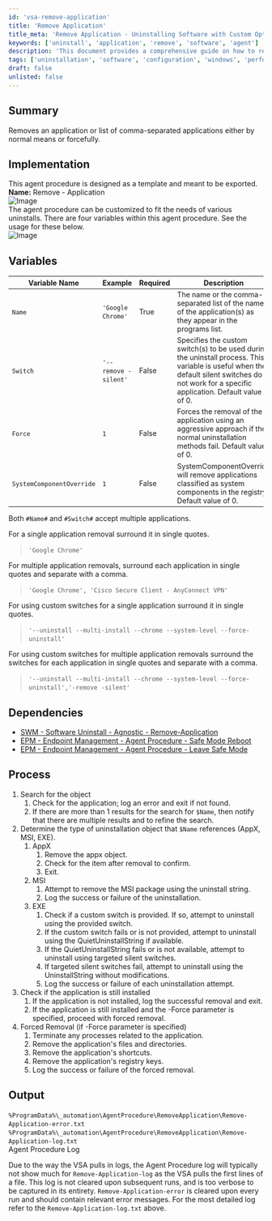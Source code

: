 ```yaml
---
id: 'vsa-remove-application'
title: 'Remove Application'
title_meta: 'Remove Application - Uninstalling Software with Custom Options'
keywords: ['uninstall', 'application', 'remove', 'software', 'agent']
description: 'This document provides a comprehensive guide on how to remove applications using an agent procedure that allows for normal and forceful uninstallation methods. It includes details on variables, dependencies, and the process for executing the removal of applications, ensuring a customizable approach for various uninstall scenarios.'
tags: ['uninstallation', 'software', 'configuration', 'windows', 'performance']
draft: false
unlisted: false
---
```

## Summary

Removes an application or list of comma-separated applications either by normal means or forcefully.

## Implementation

This agent procedure is designed as a template and meant to be exported.  
**Name:** Remove - Application  
![Image](..\..\..\static\img\Remove---Application\image_1.png)  
The agent procedure can be customized to fit the needs of various uninstalls. There are four variables within this agent procedure. See the usage for these below.  
![Image](..\..\..\static\img\Remove---Application\image_2.png)

## Variables

| Variable Name                | Example                                   | Required | Description                                                                                               |
|------------------------------|-------------------------------------------|----------|-----------------------------------------------------------------------------------------------------------|
| `Name`                       | `'Google Chrome'`                         | True     | The name or the comma-separated list of the name of the application(s) as they appear in the programs list. |
| `Switch`                     | `'--remove -silent'`                     | False    | Specifies the custom switch(s) to be used during the uninstall process. This variable is useful when the default silent switches do not work for a specific application. Default value of 0. |
| `Force`                      | `1`                                       | False    | Forces the removal of the application using an aggressive approach if the normal uninstallation methods fail. Default value of 0. |
| `SystemComponentOverride`    | `1`                                       | False    | SystemComponentOverride will remove applications classified as system components in the registry. Default value of 0. |

Both `#Name#` and `#Switch#` accept multiple applications.

For a single application removal surround it in single quotes.

> `'Google Chrome'`

For multiple application removals, surround each application in single quotes and separate with a comma.

> `'Google Chrome', 'Cisco Secure Client - AnyConnect VPN'`

For using custom switches for a single application surround it in single quotes.

> `'--uninstall --multi-install --chrome --system-level --force-uninstall'`

For using custom switches for multiple application removals surround the switches for each application in single quotes and separate with a comma.

> `'--uninstall --multi-install --chrome --system-level --force-uninstall','-remove -silent'`

## Dependencies

- [SWM - Software Uninstall - Agnostic - Remove-Application](https://proval.itglue.com/5078775/docs/10677467)
- [EPM - Endpoint Management - Agent Procedure - Safe Mode Reboot](https://proval.itglue.com/DOC-5078775-11260329)
- [EPM - Endpoint Management - Agent Procedure - Leave Safe Mode](https://proval.itglue.com/DOC-5078775-11260331)

## Process

1. Search for the object
   1. Check for the application; log an error and exit if not found.
   2. If there are more than 1 results for the search for `$Name`, then notify that there are multiple results and to refine the search.
2. Determine the type of uninstallation object that `$Name` references (AppX, MSI, EXE).
   1. AppX
      1. Remove the appx object.
      2. Check for the item after removal to confirm.
      3. Exit.
   2. MSI
      1. Attempt to remove the MSI package using the uninstall string.
      2. Log the success or failure of the uninstallation.
   3. EXE
      1. Check if a custom switch is provided. If so, attempt to uninstall using the provided switch.
      2. If the custom switch fails or is not provided, attempt to uninstall using the QuietUninstallString if available.
      3. If the QuietUninstallString fails or is not available, attempt to uninstall using targeted silent switches.
      4. If targeted silent switches fail, attempt to uninstall using the UninstallString without modifications.
      5. Log the success or failure of each uninstallation attempt.
3. Check if the application is still installed
   1. If the application is not installed, log the successful removal and exit.
   2. If the application is still installed and the -Force parameter is specified, proceed with forced removal.
4. Forced Removal (if -Force parameter is specified)
   1. Terminate any processes related to the application.
   2. Remove the application's files and directories.
   3. Remove the application's shortcuts.
   4. Remove the application's registry keys.
   5. Log the success or failure of the forced removal.

## Output

`%ProgramData%\_automation\AgentProcedure\RemoveApplication\Remove-Application-error.txt`  
`%ProgramData%\_automation\AgentProcedure\RemoveApplication\Remove-Application-log.txt`  
Agent Procedure Log  

Due to the way the VSA pulls in logs, the Agent Procedure log will typically not show much for `Remove-Application-log` as the VSA pulls the first lines of a file. This log is not cleared upon subsequent runs, and is too verbose to be captured in its entirety. `Remove-Application-error` is cleared upon every run and should contain relevant error messages. For the most detailed log refer to the `Remove-Application-log.txt` above.



